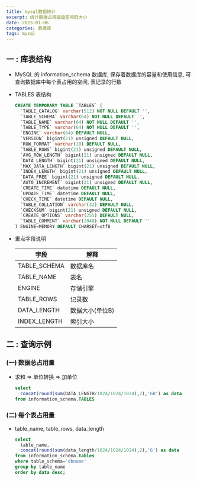 ```yaml
---
title: mysql数据统计
excerpt: 统计数据占用磁盘空间的大小
date: 2023-01-06
categories: 数据库
tags: mysql
---
```






## 一 : 库表结构

* MySQL 的 information_schema 数据库, 保存着数据库的容量和使用信息, 可查询数据库中每个表占用的空间, 表记录的行数

* TABLES 表结构

  ```sql
  CREATE TEMPORARY TABLE `TABLES` (
    `TABLE_CATALOG` varchar(512) NOT NULL DEFAULT '',
    `TABLE_SCHEMA` varchar(64) NOT NULL DEFAULT '',
    `TABLE_NAME` varchar(64) NOT NULL DEFAULT '',
    `TABLE_TYPE` varchar(64) NOT NULL DEFAULT '',
    `ENGINE` varchar(64) DEFAULT NULL,
    `VERSION` bigint(21) unsigned DEFAULT NULL,
    `ROW_FORMAT` varchar(10) DEFAULT NULL,
    `TABLE_ROWS` bigint(21) unsigned DEFAULT NULL,
    `AVG_ROW_LENGTH` bigint(21) unsigned DEFAULT NULL,
    `DATA_LENGTH` bigint(21) unsigned DEFAULT NULL,
    `MAX_DATA_LENGTH` bigint(21) unsigned DEFAULT NULL,
    `INDEX_LENGTH` bigint(21) unsigned DEFAULT NULL,
    `DATA_FREE` bigint(21) unsigned DEFAULT NULL,
    `AUTO_INCREMENT` bigint(21) unsigned DEFAULT NULL,
    `CREATE_TIME` datetime DEFAULT NULL,
    `UPDATE_TIME` datetime DEFAULT NULL,
    `CHECK_TIME` datetime DEFAULT NULL,
    `TABLE_COLLATION` varchar(32) DEFAULT NULL,
    `CHECKSUM` bigint(21) unsigned DEFAULT NULL,
    `CREATE_OPTIONS` varchar(255) DEFAULT NULL,
    `TABLE_COMMENT` varchar(2048) NOT NULL DEFAULT ''
  ) ENGINE=MEMORY DEFAULT CHARSET=utf8
  ```

* 重点字段说明

  | 字段         | 解释            |
  | ------------ | --------------- |
  | TABLE_SCHEMA | 数据库名        |
  | TABLE_NAME   | 表名            |
  | ENGINE       | 存储引擎        |
  | TABLE_ROWS   | 记录数          |
  | DATA_LENGTH  | 数据大小(单位B) |
  | INDEX_LENGTH | 索引大小        |



## 二 : 查询示例

### (一) 数据总占用量

* 求和 => 单位转换 => 加单位

  ```sql
  select 
  	concat(round(sum(DATA_LENGTH/1024/1024/1024),2),'GB') as data 
  from information_schema.TABLES
  ```

### (二) 每个表占用量

* table_name, table_rows, data_length

  ```sql
  select 
  	table_name, 
  	concat(round(sum(data_length/1024/1024/1024),2),'G') as data 
  from information_schema.tables 
  where table_schema='dbname' 
  group by table_name 
  order by data desc;
  ```

  